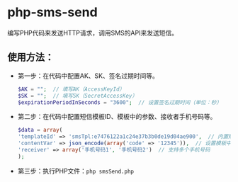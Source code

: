 # php-sms-send

编写PHP代码来发送HTTP请求，调用SMS的API来发送短信。

## 使用方法：

* 第一步：在代码中配置AK、SK、签名过期时间等。

    ```php
    $AK = "";  // 填写AK（AccessKeyId）
    $SK = "";  // 填写SK（SecretAccessKey）
    $expirationPeriodInSeconds = "3600";  // 设置签名过期时间（单位：秒）
    ```
    
* 第二步：在代码中配置短信模板ID、模板中的参数、接收者手机号码等。

    ```php
    $data = array(
    'templateId' => 'smsTpl:e7476122a1c24e37b3b0de19d04ae900',  // 内置短信模板，内容为：您的验证码是${code}
    'contentVar' => json_encode(array('code' => '12345')),  // 设置模板中的参数值
    'receiver' => array('手机号码1', '手机号码2')  // 支持多个手机号码
    );
    ```
    
* 第三步：执行PHP文件：`php smsSend.php`